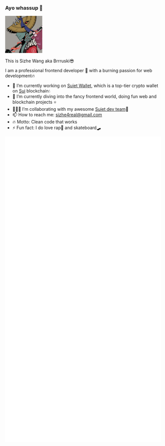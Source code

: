### Ayo whassup 🙌

<img src="https://github.com/bruceeewong/bruceeewong/blob/main/dezuki%23905.jpeg" width="120" height="120" />

This is Sizhe Wang aka Brrruski😎

I am a professional frontend developer 🙌 with a burning passion for web development🔥

- 🚀 I’m currently working on [Suiet Wallet](https://github.com/suiet/suiet), which is a top-tier crypto wallet on [Sui](https://sui.io/) blockchain💧
- 🤿 I’m currently diving into the fancy frontend world, doing fun web and blockchain projects ⭐️
- 👨🏻‍💻 I’m collaborating with my awesome [Suiet dev team](https://suiet.app/)🥇
- 📫 How to reach me: sizhe4real@gmail.com
- 🔥 Motto: Clean code that works
- ⚡ Fun fact: I do love rap🎤 and skateboard🛹

![Metrics](/github-metrics.svg)
